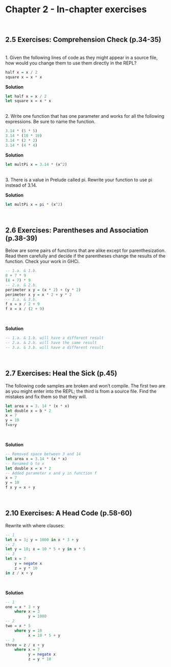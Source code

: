 # Chapter 2 - In-chapter exercises
</br>

## 2.5 Exercises: Comprehension Check (p.34-35)

</br>
1. Given the following lines of code as they might appear in a source file, how would you change them to use them directly in the REPL?

```haskell
half x = x / 2 
square x = x * x
```
**Solution**
```haskell
let half x = x / 2 
let square x = x * x
```

</br>
2. Write one function that has one parameter and works for all the following expressions. Be sure to name the function.

```haskell
3.14 * (5 * 5) 
3.14 * (10 * 10) 
3.14 * (2 * 2) 
3.14 * (4 * 4)
```
**Solution**
```haskell
let multPi x = 3.14 * (x^2)
```

</br>
3. There is a value in Prelude called pi. Rewrite your function to use pi instead of 3.14.

</br>

**Solution**
```haskell
let multPi x = pi * (x^2)
```

</br>

## 2.6 Exercises: Parentheses and Association (p.38-39)
Below are some pairs of functions that are alike except for parenthesization. Read them carefully and decide if the parentheses change the results of the function. Check your work in GHCi.
```haskell
-- 1.a. & 1.b.
8 + 7 * 9
(8 + 7) * 9
-- 2.a. & 2.b.
perimeter x y = (x * 2) + (y * 2)
perimeter x y = x * 2 + y * 2
-- 3.a. & 3.b.
f x = x / 2 + 9
f x = x / (2 + 9)
```

</br>

**Solution**
```haskell
-- 1.a. & 1.b. will have a different result
-- 2.a. & 2.b. will have the same result 
-- 3.a. & 3.b. will have a different result
```

</br>

## 2.7 Exercises: Heal the Sick (p.45)
The following code samples are broken and won’t compile. The first two are as you might enter into the REPL; the third is from a source file. Find the mistakes and fix them so that they will.
```haskell
let area x = 3. 14 * (x * x)
let double x = b * 2
x = 7
y = 10
f=x+y
```

</br>

**Solution**
```haskell
-- Removed space between 3 and 14
let area x = 3.14 * (x * x)
-- Renamed b to x
let double x = x * 2
-- Added parameter x and y in function f
x = 7
y = 10
f x y = x + y
```

</br>

## 2.10 Exercises: A Head Code (p.58-60)
Rewrite with where clauses:
```haskell
-- 1
let x = 3; y = 1000 in x * 3 + y
-- 2
let y = 10; x = 10 * 5 + y in x * 5
-- 3
let x = 7
    y = negate x
    z = y * 10 
in z / x + y
```

</br>

**Solution**
```haskell
-- 1
one = x * 3 + y
    where x = 3
          y = 1000
-- 2
two = x * 5
    where y = 10  
          x = 10 * 5 + y
-- 3
three = z / x + y
    where x = 7
          y = negate x
          z = y * 10
```